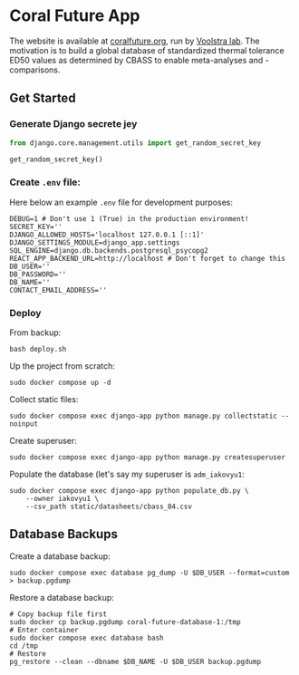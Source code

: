 # Coral Future App

The website is available at [coralfuture.org](https://coralfuture.org/), run by [Voolstra lab](https://biologie.uni-konstanz.de/voolstra). The motivation is to build a global database of standardized thermal tolerance ED50 values as determined by CBASS to enable meta-analyses and -comparisons. 

## Get Started

### Generate Django secrete jey

```python
from django.core.management.utils import get_random_secret_key

get_random_secret_key()
```

### Create `.env` file:

Here below an example `.env` file for development purposes:

```commandline
DEBUG=1 # Don't use 1 (True) in the production environment!
SECRET_KEY=''
DJANGO_ALLOWED_HOSTS='localhost 127.0.0.1 [::1]'
DJANGO_SETTINGS_MODULE=django_app.settings
SQL_ENGINE=django.db.backends.postgresql_psycopg2
REACT_APP_BACKEND_URL=http://localhost # Don't forget to change this
DB_USER=''
DB_PASSWORD=''
DB_NAME=''
CONTACT_EMAIL_ADDRESS=''
```

### Deploy

From backup:

```commandline
bash deploy.sh
```

Up the project from scratch:

```commandline
sudo docker compose up -d

```

Collect static files:

```commandline
sudo docker compose exec django-app python manage.py collectstatic --noinput
```

Create superuser:

```commandline
sudo docker compose exec django-app python manage.py createsuperuser
```

Populate the database (let's say my superuser is `adm_iakovyu1`:

```commandline
sudo docker compose exec django-app python populate_db.py \
    --owner iakovyu1 \
    --csv_path static/datasheets/cbass_84.csv
```

## Database Backups

Create a database backup:

```commandline
sudo docker compose exec database pg_dump -U $DB_USER --format=custom > backup.pgdump
```

Restore a database backup:

```commandline
# Copy backup file first
sudo docker cp backup.pgdump coral-future-database-1:/tmp
# Enter container
sudo docker compose exec database bash
cd /tmp
# Restore
pg_restore --clean --dbname $DB_NAME -U $DB_USER backup.pgdump
```
